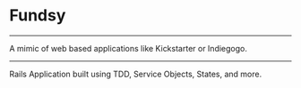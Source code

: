 # Fundsy

<hr>

A mimic of web based applications like Kickstarter or Indiegogo.

<hr>

Rails Application built using TDD, Service Objects, States, and more.
